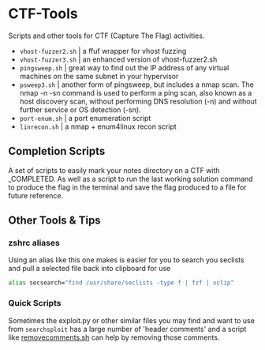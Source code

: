 # CTF-Tools
Scripts and other tools for CTF (Capture The Flag) activities.
* `vhost-fuzzer2.sh` | a ffuf wrapper for vhost fuzzing
* `vhost-fuzzer3.sh` | an enhanced version of vhost-fuzzer2.sh
* `pingsweep.sh` | great way to find out the IP address of any virtual machines on the same subnet in your hypervisor
* `psweep3.sh` | another form of pingsweep, but includes a nmap scan.  The nmap -n -sn command is used to perform a ping scan, also known as a host discovery scan, without performing DNS resolution (-n) and without further service or OS detection (-sn).
* `port-enum.sh` | a port enumeration script
* `linrecon.sh` | a nmap + enum4linux recon script

## Completion Scripts
A set of scripts to easily mark your notes directory on a CTF with _COMPLETED.  As well as a script to run the last working solution command to produce the flag in the terminal and save the flag produced to a file for future reference.

## Other Tools & Tips

### zshrc aliases
Using an alias like this one makes is easier for you to search you seclists and pull a selected file back into clipboard for use
```bash
alias secsearch="find /usr/share/seclists -type f | fzf | xclip"
```

### Quick Scripts
Sometimes the exploit.py or other similar files you may find and want to use from `searchsploit` has a large number of 'header comments' and a script like [removecomments.sh](https://github.com/Nexxsys/CTF-Tools/blob/main/removecomments.sh) can help by removing those comments.
